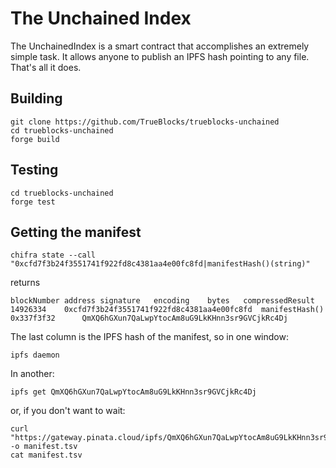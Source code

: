 # The Unchained Index

The UnchainedIndex is a smart contract that accomplishes an extremely simple task. It allows anyone to publish an IPFS hash pointing to any file. That's all it does.

## Building

```[bash]
git clone https://github.com/TrueBlocks/trueblocks-unchained
cd trueblocks-unchained
forge build
```

## Testing

```[bash]
cd trueblocks-unchained
forge test
```

## Getting the manifest

```[bash]
chifra state --call "0xcfd7f3b24f3551741f922fd8c4381aa4e00fc8fd|manifestHash()(string)"
```

returns

```[bash]
blockNumber	address	signature	encoding	bytes	compressedResult
14926334	0xcfd7f3b24f3551741f922fd8c4381aa4e00fc8fd	manifestHash()	0x337f3f32		QmXQ6hGXun7QaLwpYtocAm8uG9LkKHnn3sr9GVCjkRc4Dj
```

The last column is the IPFS hash of the manifest, so in one window:

```[bash]
ipfs daemon
```

In another:

```[bash]
ipfs get QmXQ6hGXun7QaLwpYtocAm8uG9LkKHnn3sr9GVCjkRc4Dj
```

or, if you don't want to wait:

```[bash]
curl "https://gateway.pinata.cloud/ipfs/QmXQ6hGXun7QaLwpYtocAm8uG9LkKHnn3sr9GVCjkRc4Dj" -o manifest.tsv
cat manifest.tsv
```